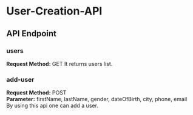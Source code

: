 # User-Creation-API

## API Endpoint
### users
<b>Request Method:</b> GET
It returns users list.
### add-user
<b>Request Method:</b> POST
<br/>
<b>Parameter:</b> firstName, lastName, gender, dateOfBirth, city, phone, email
<br/>
By using this api one can add a user.
